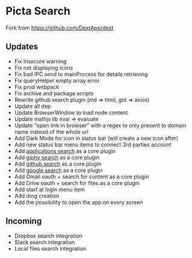 # Picta Search

Fork from https://github.com/DextApp/dext

## Updates

* Fix Insecure warning
* Fix not displaying icons
* Fix bad IPC send to mainProcess for details retrieving
* Fix queryHelper empty array error
* Fix prod webpack
* Fix archive and package scripts
* Rewrite github search plugin (md => html, got => axios)
* Update all dep
* Update BrowserWindow to load node content
* Update mathjs lib eval => evaluate
* Update "open link in browser" with a regex to only present to domain name instead of the whole url
* Add Dark Mode for icon in status bar (will create a new icon after)
* Add new status bar menu items to connect 3rd parties account
* Add [applications search](https://github.com/vutran/dext-darwin-applications-plugin) as a core plugin
* Add [giphy search](https://github.com/adnasa/dext-giphy-plugin) as a core plugin
* Add [github search](https://github.com/vutran/dext-github-plugin) as a core plugin
* Add [google search](https://github.com/justinpchang/dext-search-plugin) as a core plugin
* Add Gmail oauth + search for content as a core plugin
* Add Drive oauth + search for files as a core plugin
* Add start at login menu item
* Add dmg creation
* Add the possibility to open the app on every screen

## Incoming

* Dropbox search integration
* Slack search integration
* Local files search integration


